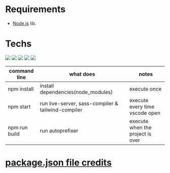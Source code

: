 # Requirements

- [Node.js](https://nodejs.org/en/download/) lib.


<h1 align="left">Techs</h1>

<p align="left">
  <img src="https://img.shields.io/badge/HTML5-E34F26?style=for-the-badge&logo=html5&logoColor=white">
  <img src="https://img.shields.io/badge/CSS3-1572B6?style=for-the-badge&logo=css3&logoColor=white">
  <img src="https://img.shields.io/badge/JavaScript-F7DF1E?style=for-the-badge&logo=javascript&logoColor=black">
  <img src="https://img.shields.io/badge/Sass-CC6699?style=for-the-badge&logo=sass&logoColor=white">
  <img src="https://img.shields.io/badge/Tailwind_CSS-38B2AC?style=for-the-badge&logo=tailwind-css&logoColor=white">
</p>


| command line  | what does                                          | notes                            |
|---------------|----------------------------------------------------|----------------------------------|
| npm install   | install dependencies(node_modules)                 | execute once                     |
| npm start     | run live-server, sass-compiler & tailwind-compiler | execute every time vscode open   |
| npm run build | run autoprefixer                                   | execute when the project is over |

# [package.json file credits](https://thinkdobecreate.com/articles/minimum-static-site-sass-setup/)

